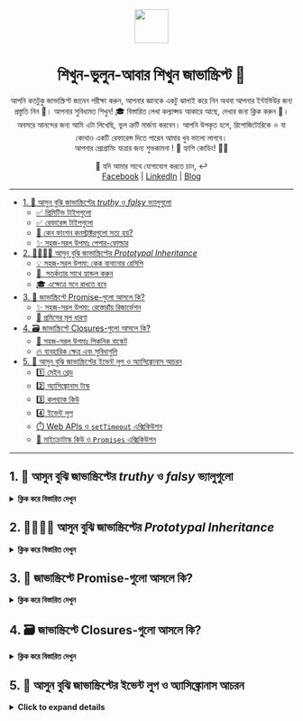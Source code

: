 <div align="center">
  <img height="60" src="https://img.icons8.com/color/344/javascript.png">
  <h1>শিখুন-ভুলুন-আবার শিখুন জাভাস্ক্রিপ্ট 🔄</h1>
</div>

<p align="center">
আপনি কতটুকু জাভাস্ক্রিপ্ট জানেন পরীক্ষা করুন, আপনার জ্ঞানকে একটু ঝালাই করে নিন অথবা আপনার ইন্টার্ভিউর জন্য প্রস্তুতি নিন 💪। আপনার সুবিধামত শিখুন! 🎓 বিস্তারিত লেখা কল্যাপ্সড আকারে আছে, দেখার জন্য ক্লিক করুন 🔽। 
অবসরে আনন্দের জন্য আমি এটা লিখেছি, ভুল ত্রুটি মার্জনা করবেন। আপনি উপকৃত হলে, রিপোজিটোরিকে ⭐️ বা কোথাও একটি  রেফারেন্স দিতে পারেন আমার খুব ভালো লাগবে। <br/>
আপনার প্রোগ্রামিং যাত্রার জন্য শুভকামনা ! 🙏 হ্যাপি কোডিং! 🧑‍💻
</p>

<p align="center">
💬 যদি আমার সাথে যোগাযোগ করতে চান, ↩️ <br/>
<a href="https://www.facebook.com/saiefalemon">Facebook</a> | <a href="https://www.linkedin.com/in/saiefalemon">LinkedIn</a> | <a href="https://www.iamsaief.com/">Blog</a>
</p>

---

- [1. 🧐 আসুন বুঝি জাভাস্ক্রিপ্টের _truthy_ ও _falsy_ ভ্যালুগুলো](#1--আসুন-বুঝি-জাভাস্ক্রিপ্টের-truthy-ও-falsy-ভ্যালুগুলো)
  - [✅ প্রিমিটিভ টাইপগুলো](#প্রিমিটিভ-টাইপগুলো)
  - [✅ রেফারেন্স টাইপগুলো](#রেফারেন্স-টাইপগুলো)
  - [🤔 কেন ফাংশন কনস্ট্রাক্টরগুলো সত্য হয়?](#কেন-ফাংশন-কনস্ট্রাক্টরগুলো-সত্য-হয়)
  - [✨ সহজ-সরল উপমাঃ পেপার-ফোল্ডার](#-সহজ-সরল-উপমাঃ-পেপার-ফোল্ডার)
- [2. 👨‍👩‍👧‍👦 আসুন বুঝি জাভাস্ক্রিপ্টের _Prototypal Inheritance_](#2--আসুন-বুঝি-জাভাস্ক্রিপ্টের-prototypal-inheritance)
  - [💡 সহজ-সরল উপমা: কেক বানানোর রেসিপি](#-সহজ-সরল-উপমা-কেক-বানানোর-রেসিপি)
  - [📝  সতর্কতার সাথে হ্যান্ডল করুন](#-সতর্কতার-সাথে-হ্যান্ডল-করুন)
  - [🎓 এক্ষেত্রে মনে রাখতে হবে](#এক্ষেত্রে-মনে-রাখতে-হবে)
- [3. 🤝 জাভাস্ক্রিপ্টে Promise-গুলো আসলে কি?](#3-জাভাস্ক্রিপ্টে-promise-গুলো-আসলে-কি)
  - [✨ সহজ-সরল উপমা: রেস্তোরাঁয় রিজার্ভেশন](#সহজ-সরল-উপমা-রেস্তোরাঁয়-রিজার্ভেশন)
  - [🧩 প্রমিসের মূল ধারণা](#-প্রমিসের-মূল-ধারণা)
- [4. 🗃️ জাভাস্ক্রিপ্টে Closures-গুলো আসলে কি?](#4-️জাভাস্ক্রিপ্টে-closures-গুলো-আসলে-কি)
  - [🧩 সহজ-সরল উপমাঃ পিকনিক বাস্কেট](#-সহজ-সরল-উপমাঃ-পিকনিক-বাস্কেট)
  - [🔥 ব্যবহারিক ক্ষেত্র এবং সুবিধাগুলি](#ব্যবহারিক-ক্ষেত্র-এবং-সুবিধাগুলি)
- [5. 🔄 আসুন বুঝি জাভাস্ক্রিপ্টের ইভেন্ট লুপ ও অ্যাসিঙ্ক্রোনাস আচরন](#5-আসুন-বুঝি-জাভাস্ক্রিপ্টের-ইভেন্ট-লুপ-ও-অ্যাসিঙ্ক্রোনাস-আচরন)
  - [1️⃣ মেইন থ্রেড](#1️⃣-মেইন-থ্রেড)
  - [2️⃣ অ্যাসিঙ্ক্রোনাস টাস্ক](#2️⃣-অ্যাসিঙ্ক্রোনাস-টাস্ক)
  - [3️⃣ কলব্যাক কিউ](#3️⃣-কলব্যাক-কিউ)
  - [4️⃣ ইভেন্ট লুপ](#4️⃣-ইভেন্ট-লুপ)
  - [⏱️ Web APIs ও `setTimeout` এক্সিকিউশন](#️-web-apis-ও-settimeout-এক্সিকিউশন)
  - [🤝 মাইক্রোটাস্ক কিউ ও `Promises` এক্সিকিউশন](#-মাইক্রোটাস্ক-কিউ-ও-promises-এক্সিকিউশন)

---

## 1. 🧐 আসুন বুঝি জাভাস্ক্রিপ্টের _truthy_ ও _falsy_ ভ্যালুগুলো

<details><summary><b>ক্লিক করে বিস্তারিত দেখুন</b></summary>

### ✅ প্রিমিটিভ টাইপগুলো

- 💡 এগুলো একক, অপরিবর্তনীয় ভ্যালুগুলির প্রতিনিধিত্ব করে। জাভাস্ক্রিপ্টের প্রিমিটিভ টাইপগুলো মধ্যে রয়েছে `undefined`, `null`, `boolean`, `number`, `string`, `symbol`, ও `BigInt`।

- 💡 যদি প্রিমিটিভ টাইপের একটি ভ্যালু থাকে যা _মিথ্যা_ বলে বিবেচিত হয় (যেমন `0`, `false`, `""`, `null`, `undefined`, বা `NaN`), তবে এটি বুলিয়ান কনট্যাক্সে মিথ্যা হিসাবে আচরণ করবে।

- 💡 এগুলি সরাসরি মেমরিত সেই অবস্থানে সংরক্ষণ করা হয় যেখানে ভেরিয়েবল তাদের অ্যাক্সেস করে৷

### ✅ রেফারেন্স টাইপগুলো

- 💡 এখানে আবজেক্টগুলি অন্তর্ভুক্ত হয় যেমন `function`, `array`, এবং অন্যান্য `objects` এবং এগুলোর ভ্যালু পরিবর্তনযোগ্য।

- 💡 যখন আপনি একটি রেফারেন্স টাইপ তৈরি করেন, তখন জাভাস্ক্রিপ্ট এটির জন্য মেমরি বরাদ্দ করে এবং আপনি যে ভেরিয়েবলে এটিকে অ্যাসাইন করেন সেটি ঐ মেমরি স্পেসের একটি রেফারেন্স (বা পয়েন্টার) ধরে রাখে, প্রকৃত ডেটা নয়।

- 💡 যেহেতু একটি রেফারেন্স একটি আবজেক্টকে নির্দেশ করে এবং জাভাস্ক্রিপ্টের আবজেক্টগুলি সহজাতভাবেই সত্য, তাই একটি রেফারেন্স টাইপ মিথ্যা হতে পারে না। এমনকি যদি কোনো আবজেক্টের কোন কি-ভ্যালু নাও থাকে (যেমন `{}`) বা কোনো অ্যারের কোনো এলিমেন্ট না থাকে (`[]`), তবুও এটি সত্য কারন বরাদ্দকৃত মেমরি স্পেসের একটি রেফারেন্স থাকে।

### 🤔 কেন ফাংশন কনস্ট্রাক্টরগুলো সত্য হয়?

- 💡 ফাংশন কনস্ট্রাক্টর যেমন `new Number()` বা `new Boolean()` প্রিমিটিভ ভ্যালুগুলোকে ঘিরে একটি অবজেক্ট র‍্যাপার তৈরি করে।

- 💡 অবজেক্টের অভ্যন্তরে প্রিমিটিভ ভ্যালু মিথ্যা হওয়া সত্ত্বেও (`0` বা `false`) অবজেক্টের র‍্যাপার নিজেই একটি রেফারেন্স টাইপ।

- 💡 যেমন আমরা উপরে জেনেছি, রেফারেন্স টাইপ সবসময়ই সত্য কারন তারা একটি মেমরি স্পেসকে রেফার/নির্দেশ করে, নিজ ভ্যালুকে নয়।

### ✨ সহজ-সরল উপমাঃ পেপার-ফোল্ডার

প্রিমিটিভ টাইপগুলোকে কাগজের টুকরো হিসাবে মনে করুন যাতে কিছু লেখা থাকে। যদি কাগজটি ফাঁকা হয় (একটি মিথ্যা মান), এটি কিছুই না থাকার মত বা মিথ্যা। অন্যদিকে, রেফারেন্সের টাইপগুলি ফোল্ডারের মতো (অবজেক্ট) যা এই কাগজগুলি ধরে রাখতে পারে। এমনকি ফোল্ডারটি একটি ফাঁকা কাগজ রাখার জন্য ডিজাইন করা হলেও, ফোল্ডারটি এখনও আছে এবং এটি অবশ্যই কিছু একটা (সত্য)। ফাংশন কনস্ট্রাক্টর যেমন `new Number()` এবং `new Boolean()` একটি লেবেলযুক্ত বিশেষ ফোল্ডারের মতো এবং লেবেলটিতে `0` বা `false` (falsy) লেখা থাকলেও ফোল্ডারটি এখনও একটি বস্তু যা আপনি রেফারেন্স এবং ব্যবহার করতে পারেন (সত্য)।

🧠 মনে রাখবেন, জাভাস্ক্রিপ্টে, ভ্যালুর টাইপ তার **সত্যতা** বা **মিথ্যা** নির্ধারণ করে। সর্বদা গ্যারান্টিযুক্ত সত্য ভ্যালুর জন্য অবজেক্টকেই আপনি প্রথম অগ্রাধিকার দিবেন!

</details>

## 2. 👨‍👩‍👧‍👦 আসুন বুঝি জাভাস্ক্রিপ্টের _Prototypal Inheritance_

<details><summary><b>ক্লিক করে বিস্তারিত দেখুন</b></summary>
<p>

জাভাস্ক্রিপ্টে, একটি `প্রোটোটাইপ` হলো অবজেক্ট তৈরির একটি ব্লুপ্রিন্টের মতো। এটি নিজেই একটি অবজেক্ট, এবং জাভাস্ক্রিপ্টের প্রতিটি ফাংশনের জন্যই একটি প্রোটোটাইপ প্রোপার্টি রয়েছে যা নতুন অবজেক্ট তৈরি করার সময় ব্যবহৃত হয়। এই প্রোটোটাইপ অবজেক্টের মধ্যে প্রয়োজনীয় প্রোপার্টি এবং মেথড গুলো রয়েছে যেন ঐ ফাংশন থেকে তৈরিকৃত অবজেক্টগুলো এদেরকে সুবিধা কাজে লাগাতে পারে।

### 💡 সহজ-সরল উপমা: কেক বানানোর রেসিপি

কল্পনা করুন আপনার কাছে একটি কেকের রেসিপি আছে। এই রেসিপিটিতে আপনার কেক তৈরির জন্য প্রয়োজনীয় সমস্ত পদক্ষেপগুলো এবং উপাদানগুলো অন্তর্ভুক্ত রয়েছে। জাভাস্ক্রিপ্টে, রেসিপিটি `প্রোটোটাইপ`-এর মতো। আপনি যখন এই রেসিপিটি ব্যবহার করে একটি কেক তৈরি করেন, তখন কেক (একটি `অবজেক্ট`) রেসিপি (`প্রোটোটাইপ`) থেকে সমস্ত প্রোপার্টিগুলো উত্তরাধিকার সূত্রে পায়। আপনি যদি রেসিপিতে একটি নতুন পদক্ষেপ যোগ করার সিদ্ধান্ত নেন, যেমন আইসিং যোগ করা, সেই রেসিপি থেকে তৈরি সমস্ত কেকগুলিতেও এখন আইসিং থাকবে।

> ℹ️ একইভাবে, আপনি যখন জাভাস্ক্রিপ্টে একটি কনস্ট্রাক্টর ফাংশন থেকে একটি অবজেক্ট তৈরি করেন, তখন অবজেক্টটি কনস্ট্রাক্টরের প্রোটোটাইপ থেকে সমস্ত প্রোপার্টি এবং মেথড গুলোর উত্তরাধিকারী হয়। এটি একই কনস্ট্রাক্টর থেকে তৈরি সমস্ত বস্তুকে একই প্রোপার্টি এবং মেথড গুলো ভাগাভাগি করার অনুমতি দেয়, যা মেমরি সংরক্ষণ করতে পারে এবং একটি সামঞ্জস্যপূর্ণ কাঠামোর জন্য অনুমতি দেয়।
>
> ℹ️ সুতরাং, প্রোটোটাইপল ইনহেরিটেন্স হল একটি উপায় যার মাধ্যমে জাভাস্ক্রিপ্টের অবজেক্টগুলি প্রোটোটাইপ থেকে প্রোপার্টি এবং মেথড গুলোর উত্তরাধিকারী হতে পারে, অনেকটা একই রেসিপি থেকে কীভাবে একাধিক কেক তৈরি করা যায়। কিন্তু যদি প্রোটোটাইপ থেকে একটি প্রোপার্টি/মেথড মুছে ফেলা হয়, সেই প্রোটোটাইপ থেকে উত্তরাধিকারসূত্রে পাওয়া সমস্ত অবজেক্ট সেই প্রোপার্টি/মেথড-এর অ্যাক্সেস হারাবে।

### 📝  সতর্কতার সাথে হ্যান্ডল করুন

যদিও আপনি ক্রমাগত প্রোটোটাইপগুলিতে কিছু যোগ করতে উৎসাহিত হবেন, এটিকে সাধারণত উৎসাহিত করা হয় না কারণ এটি আপনার কোডে অপ্রত্যাশিত আচরন নিয়ে আসতে পারে, বিশেষ করে যদি লাইব্রেরি বা ফ্রেমওয়ার্কগুলি ব্যবহার করা হয় তারাও প্রোটোটাইপটিকে পরিবর্তন করতে পারে। মনে রাখবেন যে মহান শক্তির সাথে মহান দায়িত্বও আসে। 🙂

### 🎓 এক্ষেত্রে মনে রাখতে হবে

প্রোটোটাইপল ইনহেরিটেন্স হল জাভাস্ক্রিপ্টের একটি শক্তিশালী ফিচার যার মাধ্যমে অবজেক্টের আচরণগুলিকে দক্ষতার সাথে ভাগাভাগি ও বিস্তৃত করা যায়। এটিই জাভাস্ক্রিপ্টকে ডায়নামিক এবং ফ্লেক্সিবল করে তোলে, যা আমাদের আরও পুনঃব্যবহারযোগ্য এবং রক্ষণাবেক্ষণযোগ্য কোড লিখার সক্ষমতা দেয়। 💪

✨ সুতরাং, পরের বার আপনি যখন জাভাস্ক্রিপ্টের অবজেক্টের নিয়ে কাজ করবেন, তখন প্রোটোটাইপের ফ্যামিলি ট্রি মনে রাখবেন এবং কীভাবে এটি শেয়ার করা DNA-এর সাহায্যে আপনার কোডকে শক্তিশালী করে। 🧬

**🧠 এখন যেহেতু আমরা মুল জিনিসটি বুঝতে পেরেছি, আসুন নিচের উদাহরণগুলো দেখা যাক।**

**উদাহরনঃ Barking Dog**

```jsx
class Dog {
  constructor(name) {
    this.name = name;
  }
}

Dog.prototype.bark = function () {
  console.log(`Woof I am ${this.name}`);
};

const pet = new Dog("Mara");

pet.bark(); // Outputs: Woof I am Mara
```

**ব্যাখ্যাঃ** কুকুরের name অ্যাসাইন করার জন্য একটি `Dog` ক্লাস তৈরি করা হয়েছে একটি কনস্ট্রাক্টর সহ। `Dog`-এর প্রোটোটাইপে একটি মেথড `bark` যোগ করা হয়েছে, যেটা `Dog`-এর সকল ইন্সট্যান্সকে এই মেথড ব্যবহার করতে দেয়। `Dog` এর একটি নতুন ইন্সট্যান্স তৈরি করা হয়েছে `Mara` নামে, এবং `pet.bark()` কে কল করা হয়, যেটি `Woof I am Mara` কলসলে লগ করে৷

**উদাহরনঃ String.prototype**

```jsx
// Adding a method to String.prototype
String.prototype.shout = function () {
  return this.toUpperCase() + "!!!";
};

let greeting = "hello";
console.log(greeting.shout()); // Outputs: HELLO!!!
```

**ব্যাখ্যাঃ** এখানে, আমরা `String.prototype`-এ `shout` নামে একটি মেথড যোগ করেছি। এর মানে জাভাস্ক্রিপ্টে তৈরি প্রতিটি স্ট্রিং এখন এই `shout` মেথডের অ্যাক্সেস পাবে। মেথডটি স্ট্রিংটিকে বড় হাতের অক্ষরে রূপান্তর করে এবং বিস্ময়বোধক চিহ্ন যোগ করে।

**উদাহরনঃ Array.prototype**

```jsx
// Adding a method to Array.prototype
Array.prototype.firstElement = function () {
  return this.length > 0 ? this[0] : undefined;
};

let numbers = [1, 2, 3];
console.log(numbers.firstElement()); // Outputs: 1
```

**ব্যাখ্যাঃ** আমরা `Array.prototype`-এ `firstElement` নামে একটি মেথড যোগ করেছি। এই মেথডটি একটি অ্যারের প্রথম এলিমেন্ট রিটার্ন করে যদি তা অ্যারেতে থাকে। এখন, আমরা যেকোন অ্যারে তৈরি করলেই তাতে এই `firstElement` মেথড ব্যাবহার করতে পারব।

**উদাহরনঃ Object.prototype**

```jsx
// Adding a method to Object.prototype
Object.prototype.keysCount = function () {
  return Object.keys(this).length;
};

let person = { name: "Alice", age: 25 };
console.log(person.keysCount()); // Outputs: 2
```

**ব্যাখ্যাঃ** আমরা `Object.prototype`-এ `keysCount` নামে একটি মেথড যোগ করেছি। এই মেথডটি একটি অবজেক্টের কী-গুলোর (প্রোপার্টিগুলোর) সংখ্যা রিটার্ন করে। এই মেথডটি `Object.prototype`-এ যোগ করার মাধ্যমে, জাভাস্ক্রিপ্টে তৈরি করা প্রতিটি অবজেক্টে `person` সহ, এখন `keysCount` মেথডের অ্যাক্সেস আছে। যখন আমরা `person.keysCount()` কল করি, তখন এটি `2` আউটপুট দেয় কারন `person`অবজেক্টে দুটি কী/প্রোপার্টি আছে: `name` এবং `age`।

</p>
</details>

## 3. 🤝 জাভাস্ক্রিপ্টে Promise-গুলো আসলে কি?

<details><summary><b>ক্লিক করে বিস্তারিত দেখুন</b></summary>
<p>

একটি প্রোমিস (প্রতিশ্রুতি) হল একটি বিশেষ জাভাস্ক্রিপ্ট অবজেক্ট যা "_প্রোডিউসিং কোড_" কে (যা একটি অ্যাসিঙ্ক্রোনাস অপারেশন সম্পাদন করে) "_কনসিউমিং কোড_"-এর (যা সেই অপারেশনের ফলাফল পরিচালনা করে) সাথে সংযুক্ত করে। এটিকে একটি সাবস্ক্রিপশন লিস্ট হিসাবে ভাবুন: প্রোমিস (প্রতিশ্রুতি) নিশ্চিত করে যে ফলাফলটি প্রস্তুত হলে সকল সাবস্ক্রাইবার কোডে তাকে ব্যবহার করা যাবে৷

### ✨ সহজ-সরল উপমা: রেস্তোরাঁয় রিজার্ভেশন

কল্পনা করুন আপনি আগামী সপ্তাহে আপনার ভাগ্না/ভাগ্নির জন্মদিনের পার্টির জন্য একটি রেস্তোরাঁয় একটি রিজার্ভেশন করছেন। আপনি যখন বুকিং করেন, তখন রেস্তোরাঁ আপনাকে প্রতিশ্রুতি দেয় যে নির্দিষ্ট সময়ে আপনার জন্য একটি টেবিল প্রস্তুত থাকবে। এই উদাহরনে:

- **👉 প্রোডিউসিং কোড:** রেস্তোরাঁর কর্মী যেমন-একজন ওয়েটার, টেবিল প্রস্তুত (প্রতিশ্রুত ফলাফল) করতে যতটা সময় লাগে নিয়েছেন।

- **👉 প্রমিস:** টেবিল রিজার্ভেশন নিজেই প্রতিশ্রুতি হিসাবে কাজ করে। এটি নিশ্চিত করে যে আপনি যখন পৌঁছাবেন তখন টেবিলটি আপনার পার্টির জন্য প্রস্তুত থাকবে।

### 🧩 প্রমিসের মূল ধারণা

1. **একটি প্রমিসের অবস্থাগুলো:**

   - **👉 Pending/অমীমাংসিত:** প্রমিস একটি রেসপন্সের জন্য অপেক্ষা করছে (যেমন টেবিল সেট করার জন্য অপেক্ষা করা)।

   - **👉 Resolved (Fulfilled)/সমাধান করা (পূর্ণ):** প্রমিসটি সফলভাবে একটি ভ্যালু রিটার্ন করেছে (যেমন যখন টেবিলটি প্রস্তুত)।

   - **👉 Rejected/প্রত্যাখ্যান:** প্রমিস একটি ত্রুটির সম্মুখীন হয়েছে (যেমন যখন রেস্তোরাঁটি আপনার রিজার্ভেশনের ব্যবস্থা করতে পারেনি)।

2. **জাভাস্ক্রিপ্টে একটি প্রমিস তৈরি করা:**

   - 👉 আপনি `Promise` কনস্ট্রাক্টরটি ব্যবহার করে একটি প্রমিস তৈরি করতে পারেন। এটি দুটি প্যারামিটার সহ একটি কলব্যাক ফাংশন নেয়: `resolve` এবং `reject`

   - 👉 কলব্যাকের ভিতরে, আপনি আপনার অ্যাসিঙ্ক্রোনাস অপারেশন সম্পন্ন করবেন (যেমন, ডেটা আদান-প্রদান, একটি ইমেজ লোড করা ইত্যাদি)।

   - 👉 সবকিছু ঠিকঠাক থাকলে, আপনি ফলাফলের সাথে `resolve` কল করবেন। যদি কোনো ত্রুটি থাকে, তাহলে আপনি একটি এরর ম্যাসেজ দিয়ে `reject` কল করবেন।

🧠 মনে রাখবেন, প্রমিস আপনাকে অ্যাসিঙ্ক্রোনাস অপারেশনগুলিকে আরও মার্জিতভাবে পরিচালনা করার ফাংশনালিটি দেয়, যা আপনার কোডকে আরও পরিষ্কার করে এবং যুক্তি করা সহজ করে তোলে। যেমন রেস্তোরাঁর রিজার্ভেশনের মতো, তারা নিশ্চিত করে যে ফলাফলটি প্রয়োজনমত পাওয়া যাবে! 🍽️

**🕹️ এখন যেহেতু আমরা মুল জিনিসটি বুঝতে পেরেছি, আসুন নিচের উদাহরণগুলো দেখা যাক।**

**উদাহরনঃ প্রমিস তৈরি ও ব্যবহার করা**

```jsx
// Creating a promise
const reservationPromise = new Promise((resolve, reject) => {
  // Simulating an asynchronous operation (e.g., fetching data)
  const condition = true;

  if (condition) {
    setTimeout(() => {
      const data = "Stuff worked!";
      resolve(data); // Resolve the promise;
    }, 2000); // Simulating a delay
  } else {
    setTimeout(() => {
      reject(Error("Promise is rejected.")); // Reject the promise;
    }, 2000); // Simulating a delay
  }
});

// Consuming the promise
reservationPromise
  .then((result) => {
    console.log("Promise worked!", result); // Handle success
  })
  .catch((err) => {
    console.log("Something went wrong!", err.message); // Handle error
  });
```

**ব্যাখ্যাঃ**

- আমরা একটি প্রমিস তৈরি করেছি `reservationPromise` যা শর্তের ভিত্তিতে ২-সেকেন্ড পরে resolves/reject হয়।
- যদি `condition` `true` হয়, তাহলে এটি কনসলে লগ করে `Promise worked! Stuff worked!`।
- যদি `condition` `false` হয়, এটা লগ করে `Something went wrong! Promise is rejected.` (আপনি ইচ্ছামত এরর ম্যাসেজ কাস্টমাইজ করতে পারেন)।

---

**উদাহরনঃ **Fetch API**-এর সাথে **async/await**-এর ব্যবহার**

```jsx
async function getData() {
  try {
    const response = await fetch("https://jsonplaceholder.typicode.com/posts");
    if (response.status === 200) {
      const data = await response.json(); // Await the JSON parsing
      return data;
    } else {
      throw new Error(`Error fetching data. Status: ${response.status}`);
    }
  } catch (error) {
    console.error("An error occurred:", error.message);
    // Handle the error gracefully (e.g., show a user-friendly message)
    return null;
  }
}

// Usage
try {
  const result = await getData();
  if (result && result.length > 0) {
    console.log("Data received:", result);
  } else {
    console.log("Failed to fetch data.");
  }
} catch (error) {
  console.error("An error occurred during data retrieval:", error.message);
}
```

**ব্যাখ্যাঃ**

- `getData` ফাংশনটিকে একটি **async function** হিসেবে ডিফাইন করা হয়েছে। এর মানে এটি সর্বদা একটি **প্রমিস** প্রদান করে।
- আমরা `fetch('...')` রিকোয়েস্ট সম্পন্ন হওয়ার জন্য অপেক্ষা করছি এনং এর রেসপন্স হ্যান্ডল করার জন্য সরাসরি `getData()` ফাংশনে `await` ব্যবহার করেছি।
- রেসপন্স স্ট্যাটাস 200 হলে, আমরা JSON ডেটা পার্স করছি - `response.json()`।
- যদি কোনো এরর হয় (যেমন, non-200 স্ট্যাটাস বা নেটওয়ার্ক সমস্যা), আমরা একটি ত্রুটি নিক্ষেপ করি এবং সেটিকে `try`/`catch` ব্লক-এ ধরছি।
- `Usage` সেকশনটিতে দেখানো হয়েছে, কিভাবে `getData()` ফাংশনকে কল করতে হয় এবং রেজাল্ট/এরর হ্যান্ডল করতে হয়।

</p>
</details>

## 4. 🗃️ জাভাস্ক্রিপ্টে Closures-গুলো আসলে কি?

<details><summary><b>ক্লিক করে বিস্তারিত দেখুন</b></summary>

<p>

ক্লোজার জাভাস্ক্রিপ্টের একটি মৌলিক ধারনা। এটি ঘটে যখন একটি ফাংশন এক্সিকিউশন (কার্যকারিতা) শেষ হওয়ার পরেও তার লেক্সিকাল স্কোপ _মনে রাখে_। সহজ কথায়, একটি ক্লোজার একটি ফাংশনকে তার বাইরের (ঘিরে রাখা) ফাংশনের ভেরিয়েবলগুলিতে অ্যাক্সেস বজায় রাখতে দেয় বা মনে রাখে, এমনকি যখন সেই বাইরের ফাংশনটির এক্সিকিউশন সম্পন্ন হয় তখনও।

### 🧩 সহজ-সরল উপমাঃ পিকনিক বাস্কেট

কল্পনা করুন আপনি বন্ধুদের সাথে পিকনিকে যাচ্ছেন। আপনি সমস্ত প্রয়োজনীয় জিনিস সহ একটি পিকনিকের ঝুড়ি প্যাক করুন: স্যান্ডউইচ, ফল, পানীয় এবং আনুষঙ্গিক জিনিসপত্র। আপনি পার্কে যাওয়ার সময়, আপনি আপনার সাথে ঝুড়িটি বহন করেন। এখন, এখানে আকর্ষণীয় অংশ: ঝুড়ি নিজেই একটি ক্লোজারের মত!

**❇️ দ্যা বাস্কেট (Closure):**

- ✨ পিকনিকের ঝুড়ি আপনার পিকনিকের জন্য প্রয়োজনীয় সমস্ত কিছুকে ধারণ/এনক্যাপসুলেট করে।
- ✨ এটি ভেতরের বস্তুগুলোকে **আবদ্ধ করে** দেয়, সেগুলিকে গোপন ও সুরক্ষিত রাখে৷
- ✨ একইভাবে, জাভাস্ক্রিপ্টে একটি ক্লোজার একটি নির্দিষ্ট কন্ট্যাক্সের/প্রসঙ্গের মধ্যে থাকা ভেরিয়েবল এবং ফাংশনগুলিকে এনক্যাপসুলেট করে রাখে।

**🔥 ক্লোজার কিভাবে কাজ করে?**

1. **ℹ️ লেক্সিকাল স্কোপ:**

   - ✨ জাভাস্ক্রিপ্ট লেক্সিকাল স্কোপিং ব্যবহার করে, যার অর্থ হল ফাংশনগুলোর তাদের ধারণকারী (প্যারেন্ট) ফাংশনে ডিফাইন করা ভেরিয়েবলগুলিতে অ্যাক্সেস রয়েছে৷
   - ✨ যখন একটি ফাংশন ডিফাইন করা হয়, তখন এটি তার আশেপাশের স্কোপকে _ক্যাপচার_ করে বা মনে রাখে, একটি ক্লোজার তৈরি করে।

2. **ℹ️ একটি ক্লোজার তৈরি করা:** একটি ক্লোজার তৈরি হয় যখন:
   - ✨ একটি অভ্যন্তরীণ ফাংশনকে একটি বাইরের ফাংশনের মধ্যে ডিফাইন করা হয়।
   - ✨ ভিতরের ফাংশন বাইরের ফাংশন থেকে ভেরিয়েবলকে রেফারেন্স করে।
   - ✨ অভ্যন্তরীণ ফাংশনটিকে রিটার্ন করা হয় অথবা অন্যান্য ফাংশনের আর্গুম্যান্ট হিসেবে পাস করা হয়।

### 🔥 ব্যবহারিক ক্ষেত্র এবং সুবিধাগুলি

- **ℹ️ ডেটার গোপনীয়তা:**

  - ✨ একটি ক্লোজারের মধ্যে ভেরিয়েবলগুলিকে আবদ্ধ করে, আপনি গোপন ভেরিয়েবল তৈরি করেন।
  - ✨ এই ভেরিয়েবলগুলি শুধুমাত্র ক্লোজারের স্কোপের মধ্যেই অ্যাক্সেসযোগ্য, ডেটার গোপনীয়তা প্রদান করে৷
  - ✨ এই পদ্ধতিটি অবজেক্ট-ওরিয়েন্টেড প্রোগ্রামিং-এর প্রাইভেট মেথডের অনুকরণ করে।

- **ℹ️ বিশেষ ফাংশন (ফাংশন কারখানা):**

  - ✨ আপনি ক্লোজার ব্যবহার করে বিশেষ ফাংশন (ফাংশন কারখানা) তৈরি করতে পারেন। উদাহরণস্বরূপ, একটি ফাংশন বিবেচনা করুন যা একটি প্রারম্ভিক মানের উপর ভিত্তি করে এর সংশ্লিষ্ট আরো ফাংশন তৈরি করে।

- **ℹ️ ইভেন্ট হ্যান্ডলিং:**

  - ✨ যখন আপনি একটি HTML এলিমেন্টের উপর একটি ইভেন্ট হ্যান্ডলার (যেমন একটি ক্লিক ইভেন্ট) সংযুক্ত করেন, আপনি একটি ক্লোজার তৈরি করছেন।
  - ✨ ইভেন্ট হ্যান্ডলার ফাংশন পার্শ্ববর্তী কনট্যাক্স (ভেরিয়েবল, ফাংশন) _মনে রাখে_ - এমনকি এটি এলিমেন্ট থেকে বিচ্ছিন্ন হওয়ার পরেও৷

- **ℹ️ টাইমআউট এবং বিরতি:**
  - ✨ টাইমআউট এবং বিরতি, `setTimeout` or `setInterval` পরিচালনার জন্য ক্লোজার অপরিহার্য।
  - ✨ তারা নিশ্চিত করে যে কলব্যাক এক্সিকিউট করার সময় সঠিক কনট্যাক্স বজায় রাখা হয়েছে।

**🕹️ এখন যেহেতু আমরা মুল জিনিসটি বুঝতে পেরেছি, আসুন নিচের উদাহরণগুলো দেখা যাক।**

**উদাহরনঃ Data Privacy**

```jsx
function createCounter() {
  let count = 0;
  return function () {
    count += 1;
    return count;
  };
}

const counter = createCounter();
console.log(counter()); // 1
console.log(counter()); // 2
// 'count' is not accessible from outside the 'createCounter' function.
```

**ব্যাখ্যাঃ**

- `createCounter` ফাংশন একটি `count` ভেরিয়েবলকে এনক্যাপসুলেট করে। এটি একটি বেনামী ফাংশন রিটার্ন করে যেটিকে কল করা হলে, `count`-কে ১ করে বৃদ্ধি করে এবং সেি ভ্যালুটি রিটার্ন করে।
- `count` ভেরিয়েবলটি গোপন থাকছে এবং সরাসরি `createCounter` এর বাইরে একে অ্যাক্সেস বা পরিবর্তন করা যাবে না।

---

**উদাহরনঃ Function Factories**

```jsx
function makeMultiplier(multiplier) {
  return function (number) {
    return number * multiplier;
  };
}

const double = makeMultiplier(2);
console.log(double(5)); // 10
```

**ব্যাখ্যাঃ**

- `makeMultiplier` ফাংশনটি একটি আর্গুমেন্ট নেয় `multiplier` এবং একটি নতুন ফাংশন রিটার্ন করে। এই রিটার্নকৃত ফাংশনটি একটি আর্গুমেন্ট নেয় `number` এবং `number` ও `multiplier` এর গুণফল রিটার্ন করে।
- `makeMultiplier` দ্বারা তৈরি প্রতিটি ফাংশন তার নিজস্ব `multiplier` মান ধরে রাখে।

---

**উদাহরনঃ Event Handling**

```jsx
let countClicks = (function () {
  let count = 0;
  return function () {
    count += 1;
    console.log(`Button clicked ${count} times`);
  };
})();

document.getElementById("myButton").addEventListener("click", countClicks);
```

**ব্যাখ্যাঃ**

- `countClicks`-টি IIFE (তাৎক্ষণিকভাবে কল করা ফাংশন এক্সপ্রেশন) ক্লিক সংখ্যা গণনার জন্য একটি গোপন `count` ভেরিয়েবল তৈরি করে।
- রিটার্নকৃত ফাংশনটি ক্লিকের জন্য একটি ইভেন্ট হ্যান্ডলার হিসাবে ব্যবহৃত হয়েছে, যা গণনা ১ করে বৃদ্ধি করে এবং ভ্যালুটিকে কনসলে লগ করে।

---

**উদাহরনঃ Timeouts and Intervals**

```jsx
function delayedAlert(message, delay) {
  setTimeout(function () {
    alert(message);
  }, delay);
}

delayedAlert("Hello after 2 seconds", 2000);
```

**ব্যাখ্যাঃ**

- `delayedAlert` ফাংশনটি একটি ক্লোজার প্রদর্শন করে যেখানে `setTimeout`-এর ভিতরে বেনামী ফাংশন `message` এবং `delay` প্যারামিটারগুলোকে ব্যবহার করছে।
- এমনকি `delayedAlert` এক্সিকিউশন শেষ হওয়ার পরেও, কলব্যাক ফাংশন এখনও `message` এবং `delay`-কে অ্যাক্সেস করতে পারে।

</p>
</details>

## 5. 🔄 আসুন বুঝি জাভাস্ক্রিপ্টের ইভেন্ট লুপ ও অ্যাসিঙ্ক্রোনাস আচরন

<details><summary><b>Click to expand details</b></summary>

<p>

জাভাস্ক্রিপ্ট সিঙ্গেল-থ্রেডেড, যার মানে এটি একবারে একটি কাজই প্রোসেস করতে পারে। অন্যদিকে, এটি একটি ইভেন্ট লুপ ব্যবহার করে দক্ষতার সাথে অ্যাসিঙ্ক্রোনাস কাজগুলি পরিচালনা করতে পারে। চলুন বুঝি কিভাবে এটা কাজ করে:

### 1️⃣ মেইন থ্রেড

- আপনি যখন জাভাস্ক্রিপ্ট কোড চালান, এটি মূল থ্রেডেই কার্যকর হয়।
- যেকোনো সিঙ্ক্রোনাস কোড (যেমন ফাংশন কল, অ্যাসাইনমেন্ট বা লুপ) ক্রমানুসারে চলে।

### 2️⃣ অ্যাসিঙ্ক্রোনাস টাস্ক

- অ্যাসিঙ্ক্রোনাস কাজগুলি (যেমন, একটি API থেকে ডেটা আনা, ফাইল পড়া, বা ব্যবহারকারীর ইনপুটের জন্য অপেক্ষা করা) মূল থ্রেডকে ব্লক করে না।
- এই কাজগুলি ব্রাউজারের `Web API`-তে পাঠানো হয় (যেমন setTimeout, fetch, বা addEventListener)।
- ফলাফলের জন্য অপেক্ষা করার সময়, প্রধান থ্রেড অন্যান্য কোড রান করতে থাকে।

### 3️⃣ কলব্যাক কিউ

- যখন একটি অ্যাসিঙ্ক্রোনাস টাস্ক সম্পূর্ণ হয়, এটি কলব্যাক কিউতে তার কলব্যাক (মুল কাজ চালানোর জন্য একটি ফাংশন) ফাংশনটিকে রাখে।
- কলব্যাক কিউ অপেক্ষমান ফাংশনটিকে ধারণ করে কার্যকর হওয়ার জন্য।

### 4️⃣ ইভেন্ট লুপ

ইভেন্ট লুপ ক্রমাগত চেক করে:

- কল স্ট্যাক (যেখানে ফাংশন কার্যকর হয়) কি খালি কিনা?
- কলব্যাক কিউতে কিছু আছে কিনা?
- কল স্ট্যাক খালি থাকলে, ইভেন্ট লুপ কিউ থেকে পরবর্তী কলব্যাক বাছাই করে এবং এটি কার্যকর করার জন্য কল স্ট্যাকে পাঠিয়ে দেয়।

### ⏱️ Web APIs ও `setTimeout` এক্সিকিউশন

**1️⃣ `setTimeout` এক্সিকিউশন**

- জাভাস্ক্রিপ্ট Web APIs গুলো অ্যাক্সেস করতে পারে (যেমন, `setTimeout`, `fetch`, `addEventListener`)। এগুলি অ্যাসিঙ্ক্রোনাস এবং অন্যান্য অপারেশনের সাথে সমান্তরালভাবে চলতে পারে।
- যখন আপনি setTimeout(callback, delay) কল করেন, এটি নির্দিষ্ট বিলম্বের পরে কলব্যাক ফাংশন কার্যকর হওয়ার জন্য সময়সূচি নির্ধারণ করে।
- ব্রাউজার একটি Web API-তে (জাভাস্ক্রিপ্ট ইঞ্জিনের বাইরে) এই কলব্যাক ফাংশনটিকে পাঠিয়ে দেয়।
- নির্দিষ্ট বিলম্বের জন্য অপেক্ষা করার সময় মূল থ্রেডটি অন্য কোড চালনা করতে থাকে।
- বিলম্বের পরে, কলব্যাক ফাংশনটিকে কলব্যাক কিউতে পাঠানো হয়।

**2️⃣ ইভেন্ট লুপ**

ইভেন্ট লুপ ক্রমাগত চেক করে:

- কল স্ট্যাক (যেখানে ফাংশন কার্যকর হয়) কি খালি কিনা?
- কলব্যাক কিউতে কিছু আছে কিনা?
- কল স্ট্যাক খালি থাকলে, ইভেন্ট লুপ কিউ থেকে পরবর্তী কলব্যাক বাছাই করে এবং এটি কার্যকর করার জন্য কল স্ট্যাকে পাঠিয়ে দেয়।

### 🤝 মাইক্রোটাস্ক কিউ ও `Promises` এক্সিকিউশন

জাভাস্ক্রিপ্ট প্রমিসগুলো অ্যাসিঙ্ক্রোনাস অপারেশনগুলিকে আরও মার্জিতভাবে পরিচালনা করে `মাইক্রোটাস্ক কিউ` ব্যবহার করে:

**1️⃣ `Promise` এক্সিকিউশন:**

- একটি প্রমিস এমন একটি মান উপস্থাপন করে যা এখনও পাওয়া যায়নি এমন হতে পারে (যেমন, একটি API থেকে ডেটা)।
- যখন একটি প্রমিস সমাধান করে বা প্রত্যাখ্যান করে (resolves বা rejects), এটি তার কলব্যাক (.then() বা .catch()) চালানোর জন্য নির্ধারিত করে।
- প্রমিসগুলি `মাইক্রোটাস্ক কিউ` ব্যবহার করে (এর অগ্রাধিকার কলব্যাক কিউর চেয়ে বেশী)।

**2️⃣ ইভেন্ট লুপ ও মাইক্রোটাস্ক:**

- বর্তমান টাস্ক (যেমন, একটি সিঙ্ক্রোনাস ফাংশন) চালানোর পরে, ইভেন্ট লুপ মাইক্রোটাস্ক কিউ চেক করে।
- যদি সমাধানের প্রমিস(প্রতিশ্রুতি) অপেক্ষারত থাকে তবে তাদের কলব্যাকগুলি কার্যকর করা হয়।
- এটি নিশ্চিত করে যে কলব্যাক কিউ থেকে পরবর্তী টাস্কের আগে প্রমিসগুলিকে পরিচালনা করা হয়।

📝 সংক্ষেপে, `setTimeout` `callback queue` ব্যবহার করে, যেখানে প্রমিস `microtask queue` ব্যবহার করে। ইভেন্ট লুপ উভয়ই পরিচালনা করে এবং নিশ্চিত করে যেন অ্যাসিঙ্ক্রোনাস কাজগুল দক্ষভাবে পরিচালইত হয় 🔁।
মনে রাখবেন, ইভেন্ট লুপ নিশ্চিত করে যে অ্যাসিঙ্ক্রোনাস কাজগুলি মেইন থ্রেডকে ব্লক না করে আপনার অ্যাপ্লিকেশনটির সময় সাপেক্ষ কজগুলো চলমান থাকার সময়ও যেন প্রতিক্রিয়াশীল থাকতে দেয়! 💪

**🕹️ এখন যেহেতু আমরা মুল জিনিসটি বুঝতে পেরেছি, আসুন নিচের উদাহরণগুলো দেখা যাক।**

---

**উদাহরনঃ `setTimeout`**

```jsx
console.log("Start");
setTimeout(() => {
  console.log("Timeout callback");
}, 1000);
console.log("End");

// Output:
/* 
'Start'
'End'
(After 1 second) 'Timeout callback' 
*/
```

**ব্যাখ্যাঃ**

- `Start` এবং `End` সিঙ্ক্রোনাসভাবে চলেছে।
- `setTimeout` এর কলব্যাকটি 1 সেকেন্ডের পরে চলার জন্য নির্ধারিত হয়েছে, তবে এটি মূল থ্রেডটিকে ব্লক করছে না।

1. প্রাথমিক এক্সিকিউশন:

   - `console.log('Start')` স্টেটমেন্ট প্রথমে এক্সিকিউট হয়, `Start` লগ করে।
   - এর পরে, `setTimeout` ফাংশন কল হয়, যা কলব্যাক ফাংশনটিকে 1000 মিলিসেকেন্ড (1 সেকেন্ড) পরে চালানোর জন্য নির্ধারিত করে।
   - অবশেষে, `console.log('End')` স্টেটমেন্ট এক্সিকিউট করে, `End` লগ করে।

2. ইভেন্ট লুপ এবং Web API:

   - `setTimeout` কলব্যাকটি অ্যাসিঙ্ক্রোনাস এবং Web API-এ পাঠানো হয়৷
   - প্রধান থ্রেড অন্য কোড বাধাহীনভাবে চালতে থাকে।

3. সময়সীমার সমাপ্তি:

   - 1 সেকেন্ডের পরে, Web APIs সংকেত দেয় যে সময় শেষ হয়ে গেছে।
   - কলব্যাক ফাংশনটি (`console.log('Timeout callback')`) কলব্যাক কিউতে রাখা হয়েছে।

4. কলব্যাক কিউ এবং ইভেন্ট লুপ:

   - কল স্ট্যাক খালি কিনা ইভেন্ট লুপ চেক করে।
   - যেহেতু স্ট্যাক খালি তাই কলব্যাকটি কিউ থেকে মেইন থ্রেডে/কল স্ট্যাকে পাঠানো হয়েছে৷
   - কলব্যাকটি এক্সিকিউট হয়, `Timeout callback` লগ করে।

5. চূড়ান্ত আউটপুট অর্ডার:
   - `Start`
   - `End`
   - (1 সেকেন্ড পর) `Timeout callback`

---

**উদাহরনঃ `Promise`**

```jsx
const fetchData = () => {
  return new Promise((resolve, reject) => {
    setTimeout(() => resolve("Data fetched"), 1000);
  });
};

fetchData().then((result) => {
  console.log(result);
});
console.log("Fetching data...");

// Output:
/* 
'Fetching data...'
(After 1 second) 'Data fetched'
*/
```

**ব্যাখ্যাঃ**

- `fetchData` একটি প্রমিস প্রদান করে যা 1 সেকেন্ড পরে সমাধান হয়।
- `.then()` কলব্যাক প্রমিস সমাধানের জন্য অপেক্ষা করে।
- ইতিমধ্যে, মূল থ্রেড এক্সিকিউশন চালিয়ে যাচ্ছে `Fetching data...`।

1. প্রাথমিক এক্সিকিউশন:

   - `fetchData` ফাংশন একটি প্রমিস প্রদান করে।
   - `console.log('Fetching data...')` স্টেটমেন্ট এক্সিকিউট হয়, `Fetching data...` লগ করে।

2. প্রমিস এক্সিকিউশন:

   - প্রমিস 1 সেকেন্ডের পরে সমাধান হয় (setTimeout এর কারণে)।
   - সমাধান করা মান (`Data fetched`) কলব্যাক কিউতে রাখা হয়েছে।

3. কলব্যাক কিউ এবং ইভেন্ট লুপ:

   - কল স্ট্যাক খালি কিনা ইভেন্ট লুপ চেক করে।
   - এটি `.then()` কলব্যাকটিকে কল স্ট্যাকে নিয়ে যায়।
   - কলব্যাক এক্সিকিউট হয়, `Data fetched` লগ করে।

4. চূড়ান্ত আউটপুট অর্ডার:
   - `Fetching data...`
   - (1 সেকেন্ড পরে) `Data fetched`

</p>
</details>

